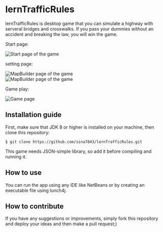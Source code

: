 # lernTrafficRules
lernTrafficRules is desktop game that you can simulate a highway with serveral bridges and crosswalks. If you pass your dummies without an accident and breaking the law, you will win the game.

Start page:

<img alt='Start page of the game' style='display:block; margin:auto;' src='http://uupload.ir/files/dfz_screencapture_001.png' />

setting page:

<img alt='MapBuilder page of the game' style='display:block; margin:auto;' src='http://uupload.ir/files/dfz_screencapture_002.png' />

<img alt='MapBuilder page of the game' style='display:block; margin:auto;' src='http://uupload.ir/files/dfz_screencapture_003.png' />

Game play:

<img alt='Game page' style='display:block; margin:auto;' src='http://uupload.ir/files/dfz_screencapture_004.png' />

## Installation guide
First, make sure that JDK 8 or higher is installed on your machine, then clone this repository:
```
$ git clone https://github.com/sina7843/lernTrafficRules.git
```
This game needs JSON-simple library, so add it before compiling and running it.

## How to use
You can run the app using any IDE like NetBeans or by creating an executable file using lunch4j.

## How to contribute
If you have any suggestions or improvements, simply fork this repository and deploy your ideas and then make a pull request;)
